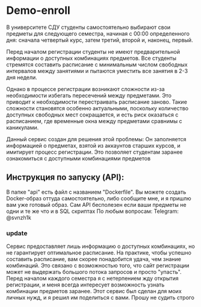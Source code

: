 # Demo-enroll
В университете СДУ студенты самостоятельно выбирают свои предметы для следующего семестра, начиная с 00:00 определенного дня: сначала четвертый курс, затем третий, второй и, наконец, первый.


Перед началом регистрации студенты не имеют предварительной информации о доступных комбинациях предметов. 
Все студенты стремятся составить расписание с минимальным числом свободных интервалов между занятиями и пытаются уместить все занятия в 2-3 дня недели.

Однако в процессе регистрации возникают сложности из-за необходимости избегать пересечений между предметами.
Это приводит к необходимости перестраивать расписание заново. Такие сложности становятся особенно актуальными, поскольку 
количество доступных свободных мест сокращается, и есть риск оказаться с расписанием, где временные окна между предметами сравнимы с каникулами.

Данный сервис создан для решения этой проблемы: Он заполняется информацией о предметах, взятой из аккаунтов старших курсов, и имитирует процесс регистрации. 
Это позволяет студентам заранее ознакомиться с доступными комбинациями предметов


## Инструкция по запуску (API):
В папке "api" есть файл с названием "Dockerfile". 
Вы можете создать Docker-образ оттуда самостоятельно, либо сообщите мне, и я пришлю вам уже готовый образ.
Сам API бесполезен если ваши предметы не одни и те же что и в SQL скриптах
По любым вопросам: Telegram: @svnzh1k


### update

Сервис предоставляет лишь информацию о доступных комбинациях, но не гарантирует оптимальное расписание. 
На практике, чтобы успешно составить расписание, вам скорее понадобится удача, чем знание комбинаций. Это связано с возможностью того, что сайт регистрации может не выдержать большого потока запросов и просто "упасть". 
Перед началом каждого семестра я с нетерпением жду открытия регистрации, и меня всегда интересует возможность узнать комбинации предметов заранее.
Этот сервис был сделан для моих личных нужд, и я решил им поделиться с вами. Прошу не судить строго

